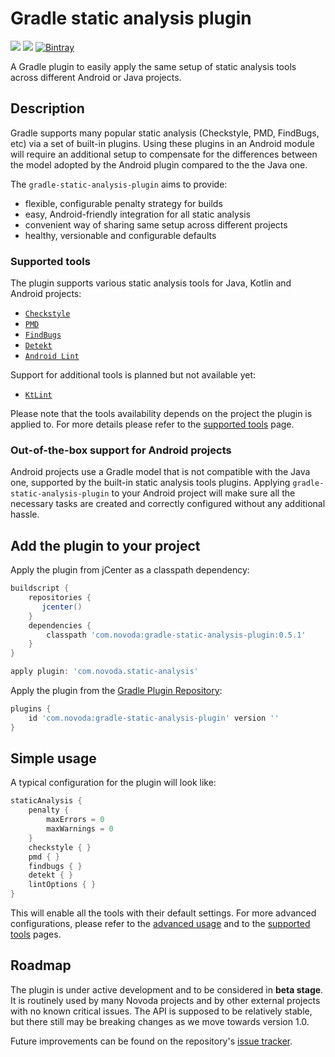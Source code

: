 # Gradle static analysis plugin
[![](https://ci.novoda.com/buildStatus/icon?job=gradle-static-analysis-plugin)](https://ci.novoda.com/job/gradle-static-analysis-plugin/lastSuccessfulBuild) [![](https://img.shields.io/badge/License-Apache%202.0-lightgrey.svg)](LICENSE.txt) [![Bintray](https://api.bintray.com/packages/novoda/maven/gradle-static-analysis-plugin/images/download.svg)](https://bintray.com/novoda/maven/gradle-static-analysis-plugin/_latestVersion)

A Gradle plugin to easily apply the same setup of static analysis tools across different Android or Java projects.

## Description
Gradle supports many popular static analysis (Checkstyle, PMD, FindBugs, etc) via a set of built-in plugins.
Using these plugins in an Android module will require an additional setup to compensate for the differences between
the model adopted by the Android plugin compared to the the Java one.

The `gradle-static-analysis-plugin` aims to provide:
- flexible, configurable penalty strategy for builds
- easy, Android-friendly integration for all static analysis
- convenient way of sharing same setup across different projects
- healthy, versionable and configurable defaults

### Supported tools
The plugin supports various static analysis tools for Java, Kotlin and Android projects:

 * [`Checkstyle`](https://checkstyle.sourceforge.net)
 * [`PMD`](https://pmd.github.io)
 * [`FindBugs`](http://findbugs.sourceforge.net/)
 * [`Detekt`](https://github.com/arturbosch/detekt)
 * [`Android Lint`](https://developer.android.com/studio/write/lint.html)

Support for additional tools is planned but not available yet:

 * [`KtLint`](https://github.com/shyiko/ktlint)
 
Please note that the tools availability depends on the project the plugin is applied to. For more details please refer to the
[supported tools](docs/supported-tools.md) page.

### Out-of-the-box support for Android projects
Android projects use a Gradle model that is not compatible with the Java one, supported by the built-in static analysis tools plugins.
Applying `gradle-static-analysis-plugin` to your Android project will make sure all the necessary tasks are created and correctly configured
without any additional hassle.

## Add the plugin to your project
Apply the plugin from jCenter as a classpath dependency:

```gradle
buildscript {
    repositories {
       jcenter()
    }
    dependencies {
        classpath 'com.novoda:gradle-static-analysis-plugin:0.5.1'
    }
}

apply plugin: 'com.novoda.static-analysis'
```
        
Apply the plugin from the [Gradle Plugin Repository](https://plugins.gradle.org/):

```gradle
plugins {
    id 'com.novoda:gradle-static-analysis-plugin' version ''
}

```

## Simple usage
A typical configuration for the plugin will look like:

```gradle
staticAnalysis {
    penalty {
        maxErrors = 0
        maxWarnings = 0
    }
    checkstyle { }
    pmd { }
    findbugs { }
    detekt { }
    lintOptions { }
}
```

This will enable all the tools with their default settings. For more advanced configurations, please refer to the
[advanced usage](docs/advanced-usage.md) and to the [supported tools](docs/supported-tools.md) pages.

## Roadmap
The plugin is under active development and to be considered in **beta stage**. It is routinely used by many Novoda projects and
by other external projects with no known critical issues. The API is supposed to be relatively stable, but there still may be
breaking changes as we move towards version 1.0.

Future improvements can be found on the repository's
[issue tracker](https://github.com/novoda/gradle-static-analysis-plugin/issues?q=is%3Aopen+is%3Aissue+label%3Aenhancement).
